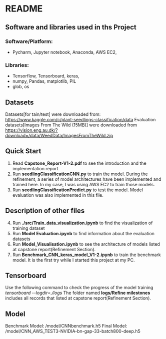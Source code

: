 # README

## Software and libraries used in ths Project
### Software/Platform:
- Pycharm, Jupyter notebook, Anaconda, AWS EC2, 
### Libraries:
- Tensorflow, Tensorboard, keras, 
- numpy, Pandas, matplotlib, PIL
- glob, os

## Datasets
Datasets[for tain/test] were downloaded from: https://www.kaggle.com/c/plant-seedlings-classification/data
Evaluation datasets[Images From The Wild (15MB)] were downloaded from
https://vision.eng.au.dk/?download=/data/WeedData/ImagesFromTheWild.zip

## Quick Start
1. Read __Capstone_Report-V1-2.pdf__ to see the introduction and the implementation report
2. Run __seedlingClassificationCNN.py__ to train the model. During the refinement, a series of model architectures have been implemented and trained here. In my case, I was using AWS EC2 to train those models.
3. Run __seedlingClassificationPredict.py__ to test the model. Model evaluation was also implemented in this file.

## Description of other files
4. Run __./src/Train_data_visualization.ipynb__ to find the visualization of training dataset
5. Run __Model Evaluation.ipynb__ to find information about the evaluation datasets
6. Run __Model_Visualisation.ipynb__ to see the architecture of models listed at capstone report(Refinement Section).
7. Run __Benchmark_CNN_keras_model_V1-2.ipynb__ to train the benchmark model. It is the first try while I started this project at my PC.

## Tensorboard
Use the following command to check the progress of the model training
_tensorboard --logdir=./logs_ 
The folder named __logs/Refine milestones__ includes all records that listed at capstone report(Refinement Section).

## Model
Benchmark Model: /model/CNNbenchmark.h5
Final Model: /model/CNN_AWS_TEST3-NVIDIA-bn-gap-33-batch800-deep.h5 
